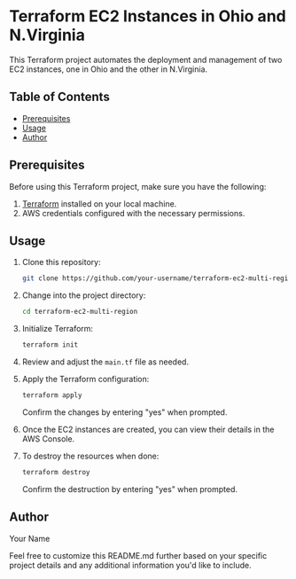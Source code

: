 # Terraform EC2 Instances in Ohio and N.Virginia

This Terraform project automates the deployment and management of two EC2 instances, one in Ohio and the other in N.Virginia.

## Table of Contents

- [Prerequisites](#prerequisites)
- [Usage](#usage)
- [Author](#author)

## Prerequisites

Before using this Terraform project, make sure you have the following:

1. [Terraform](https://www.terraform.io/downloads.html) installed on your local machine.
2. AWS credentials configured with the necessary permissions.

## Usage

1. Clone this repository:

    ```bash
    git clone https://github.com/your-username/terraform-ec2-multi-region.git
    ```

2. Change into the project directory:

    ```bash
    cd terraform-ec2-multi-region
    ```

3. Initialize Terraform:

    ```bash
    terraform init
    ```

4. Review and adjust the `main.tf` file as needed.

5. Apply the Terraform configuration:

    ```bash
    terraform apply
    ```

    Confirm the changes by entering "yes" when prompted.

6. Once the EC2 instances are created, you can view their details in the AWS Console.

7. To destroy the resources when done:

    ```bash
    terraform destroy
    ```

    Confirm the destruction by entering "yes" when prompted.

## Author

Your Name

Feel free to customize this README.md further based on your specific project details and any additional information you'd like to include.
